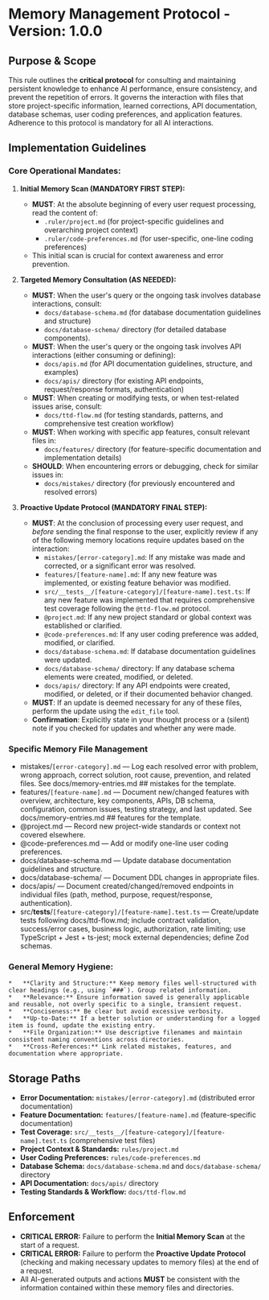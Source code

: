 # Memory Management Protocol - Version: 1.0.0

## Purpose & Scope

This rule outlines the **critical protocol** for consulting and maintaining persistent knowledge to enhance AI performance, ensure consistency, and prevent the repetition of errors. It governs the interaction with files that store project-specific information, learned corrections, API documentation, database schemas, user coding preferences, and application features. Adherence to this protocol is mandatory for all AI interactions.

## Implementation Guidelines

### Core Operational Mandates:

1. **Initial Memory Scan (MANDATORY FIRST STEP):**
   - **MUST**: At the absolute beginning of every user request processing, read the content of:
     - `.ruler/project.md` (for project-specific guidelines and overarching project context)
     - `.ruler/code-preferences.md` (for user-specific, one-line coding preferences)
   - This initial scan is crucial for context awareness and error prevention.

2. **Targeted Memory Consultation (AS NEEDED):**
   - **MUST**: When the user's query or the ongoing task involves database interactions, consult:
     - `docs/database-schema.md` (for database documentation guidelines and structure)
     - `docs/database-schema/` directory (for detailed database components).
   - **MUST**: When the user's query or the ongoing task involves API interactions (either consuming or defining):
     - `docs/apis.md` (for API documentation guidelines, structure, and examples)
     - `docs/apis/` directory (for existing API endpoints, request/response formats, authentication)
   - **MUST**: When creating or modifying tests, or when test-related issues arise, consult:
     - `docs/ttd-flow.md` (for testing standards, patterns, and comprehensive test creation workflow)
   - **MUST**: When working with specific app features, consult relevant files in:
     - `docs/features/` directory (for feature-specific documentation and implementation details)
   - **SHOULD**: When encountering errors or debugging, check for similar issues in:
     - `docs/mistakes/` directory (for previously encountered and resolved errors)

3. **Proactive Update Protocol (MANDATORY FINAL STEP):**
   - **MUST**: At the conclusion of processing every user request, and _before_ sending the final response to the user, explicitly review if any of the following memory locations require updates based on the interaction:
     - `mistakes/[error-category].md`: If any mistake was made and corrected, or a significant error was resolved.
     - `features/[feature-name].md`: If any new feature was implemented, or existing feature behavior was modified.
     - `src/__tests__/[feature-category]/[feature-name].test.ts`: If any new feature was implemented that requires comprehensive test coverage following the `@ttd-flow.md` protocol.
     - `@project.md`: If any new project standard or global context was established or clarified.
     - `@code-preferences.md`: If any user coding preference was added, modified, or clarified.
     - `docs/database-schema.md`: If database documentation guidelines were updated.
     - `docs/database-schema/` directory: If any database schema elements were created, modified, or deleted.
     - `docs/apis/` directory: If any API endpoints were created, modified, or deleted, or if their documented behavior changed.
   - **MUST**: If an update is deemed necessary for any of these files, perform the update using the `edit_file` tool.
   - **Confirmation**: Explicitly state in your thought process or a (silent) note if you checked for updates and whether any were made.

### Specific Memory File Management

- mistakes/`[error-category].md` — Log each resolved error with problem, wrong approach, correct solution, root cause, prevention, and related files. See docs/memory-entries.md ## mistakes for the template.
- features/`[feature-name].md` — Document new/changed features with overview, architecture, key components, APIs, DB schema, configuration, common issues, testing strategy, and last updated. See docs/memory-entries.md ## features for the template.
- @project.md — Record new project-wide standards or context not covered elsewhere.
- @code-preferences.md — Add or modify one-line user coding preferences.
- docs/database-schema.md — Update database documentation guidelines and structure.
- docs/database-schema/ — Document DDL changes in appropriate files.
- docs/apis/ — Document created/changed/removed endpoints in individual files (path, method, purpose, request/response, authentication).
- src/**tests**/`[feature-category]/[feature-name].test.ts` — Create/update tests following docs/ttd-flow.md; include contract validation, success/error cases, business logic, authorization, rate limiting; use TypeScript + Jest + ts-jest; mock external dependencies; define Zod schemas.

### General Memory Hygiene:

    *   **Clarity and Structure:** Keep memory files well-structured with clear headings (e.g., using `###`). Group related information.
    *   **Relevance:** Ensure information saved is generally applicable and reusable, not overly specific to a single, transient request.
    *   **Conciseness:** Be clear but avoid excessive verbosity.
    *   **Up-to-Date:** If a better solution or understanding for a logged item is found, update the existing entry.
    *   **File Organization:** Use descriptive filenames and maintain consistent naming conventions across directories.
    *   **Cross-References:** Link related mistakes, features, and documentation where appropriate.

## Storage Paths

- **Error Documentation:** `mistakes/[error-category].md` (distributed error documentation)
- **Feature Documentation:** `features/[feature-name].md` (feature-specific documentation)
- **Test Coverage:** `src/__tests__/[feature-category]/[feature-name].test.ts` (comprehensive test files)
- **Project Context & Standards:** `rules/project.md`
- **User Coding Preferences:** `rules/code-preferences.md`
- **Database Schema:** `docs/database-schema.md` and `docs/database-schema/` directory
- **API Documentation:** `docs/apis/` directory
- **Testing Standards & Workflow:** `docs/ttd-flow.md`

## Enforcement

- **CRITICAL ERROR:** Failure to perform the **Initial Memory Scan** at the start of a request.
- **CRITICAL ERROR:** Failure to perform the **Proactive Update Protocol** (checking and making necessary updates to memory files) at the end of a request.
- All AI-generated outputs and actions **MUST** be consistent with the information contained within these memory files and directories.
